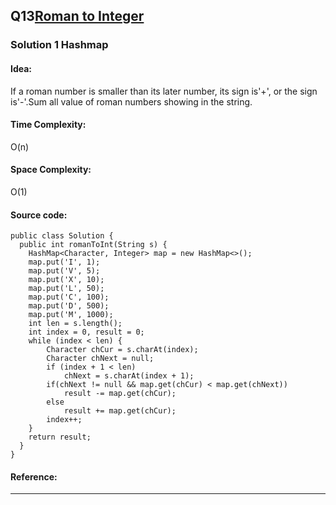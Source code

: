 ## Q13[Roman to Integer](https://leetcode.com/problems/roman-to-integer/) 

### Solution 1 Hashmap
#### Idea:
If a roman number is smaller than its later number, its sign is'+', or the sign is'-'.Sum all value of roman
numbers showing in the string.
#### Time Complexity: 
O(n)
#### Space Complexity:
O(1)
#### Source code:
```
public class Solution {
  public int romanToInt(String s) {
    HashMap<Character, Integer> map = new HashMap<>();
    map.put('I', 1);
    map.put('V', 5);
    map.put('X', 10);
    map.put('L', 50);
    map.put('C', 100);
    map.put('D', 500);
    map.put('M', 1000);
    int len = s.length();
    int index = 0, result = 0;
    while (index < len) {
        Character chCur = s.charAt(index);
        Character chNext = null;
        if (index + 1 < len)
            chNext = s.charAt(index + 1);
        if(chNext != null && map.get(chCur) < map.get(chNext))
            result -= map.get(chCur);
        else
            result += map.get(chCur);
        index++;
    }
    return result;
  }
}
```
#### Reference:

---

